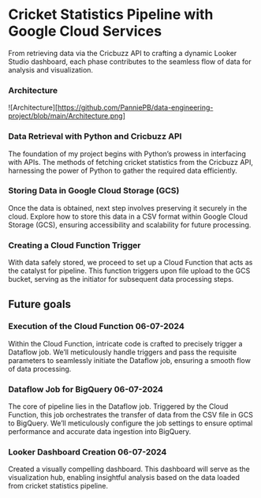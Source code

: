 #  Cricket Statistics Pipeline with Google Cloud Services
 From retrieving data via the Cricbuzz API to crafting a dynamic Looker Studio dashboard, each phase contributes to the seamless flow of data for analysis and visualization.

### Architecture

![Architecture][https://github.com/PanniePB/data-engineering-project/blob/main/Architecture.png]


### Data Retrieval with Python and Cricbuzz API
The foundation of my project begins with Python’s prowess in interfacing with APIs. The methods of fetching cricket statistics from the Cricbuzz API, harnessing the power of Python to gather the required data efficiently.

### Storing Data in Google Cloud Storage (GCS)
Once the data is obtained,  next step involves preserving it securely in the cloud. Explore how to store this data in a CSV format within Google Cloud Storage (GCS), ensuring accessibility and scalability for future processing.

### Creating a Cloud Function Trigger
With  data safely stored, we proceed to set up a Cloud Function that acts as the catalyst for  pipeline. This function triggers upon file upload to the GCS bucket, serving as the initiator for  subsequent data processing steps.

## Future goals

### Execution of the Cloud Function 06-07-2024
Within the Cloud Function, intricate code is crafted to precisely trigger a Dataflow job. We’ll meticulously handle triggers and pass the requisite parameters to seamlessly initiate the Dataflow job, ensuring a smooth flow of data processing.

### Dataflow Job for BigQuery 06-07-2024
The core of  pipeline lies in the Dataflow job. Triggered by the Cloud Function, this job orchestrates the transfer of data from the CSV file in GCS to BigQuery. We’ll meticulously configure the job settings to ensure optimal performance and accurate data ingestion into BigQuery.

### Looker Dashboard Creation 06-07-2024
Created a visually compelling dashboard. This dashboard will serve as the visualization hub, enabling insightful analysis based on the data loaded from  cricket statistics pipeline.
